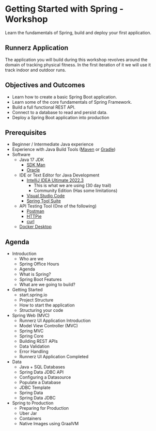 # Getting Started with Spring - Workshop

Learn the fundamentals of Spring, build and deploy your first application.

## Runnerz Application

The application you will build during this workshop revolves around the domain of tracking physical fitness. In the first iteration of it we will use it track indoor and outdoor runs.

## Objectives and Outcomes

- Learn how to create a basic Spring Boot application.
- Learn some of the core fundamentals of Spring Framework.
- Build a full functional REST API.
- Connect to a database to read and persist data.
- Deploy a Spring Boot application into production

## Prerequisites

- Beginner / Intermediate Java experience
- Experience with Java Build Tools ([Maven](https://maven.apache.org/) or [Gradle](https://gradle.org/))
- Software
  - Java 17 JDK
    - [SDK Man](https://sdkman.io/)
    - [Oracle](https://www.oracle.com/java/technologies/javase/jdk17-archive-downloads.html)
  - IDE or Text Editor for Java Development
    - [IntelliJ IDEA Ultimate 2022.3](https://www.jetbrains.com/idea/download/)
      - This is what we are using (30 day trail)
      - Community Edition (Has some limitations)
    - [Visual Studio Code](https://code.visualstudio.com/)
    - [Spring Tool Suite](https://spring.io/tools)
  - API Testing Tool (One of the following)
    - [Postman](https://www.postman.com/product/rest-client/)
    - [HTTPie](https://httpie.io/)
    - [curl](https://curl.se/)
  - [Docker Desktop](https://www.docker.com/products/docker-desktop/)

## Agenda

- Introduction
  - Who are we
  - Spring Office Hours
  - Agenda
  - What is Spring?
  - Spring Boot Features
  - What are we going to build?
- Getting Started
  - start.spring.io
  - Project Structure
  - How to start the application
  - Structuring your code
- Spring Web (MVC)
  - Runnerz UI Application Introduction
  - Model View Controller (MVC)
  - Spring MVC
  - Spring Core
  - Building REST APIs
  - Data Validation
  - Error Handling
  - Runnerz UI Application Completed
- Data
  - Java + SQL Databases
  - Spring Data JDBC API
  - Configuring a Datasource
  - Populate a Database
  - JDBC Template
  - Spring Data
  - Spring Data JDBC
- Spring to Production
  - Preparing for Production
  - Uber Jar
  - Containers
  - Native Images using GraalVM
